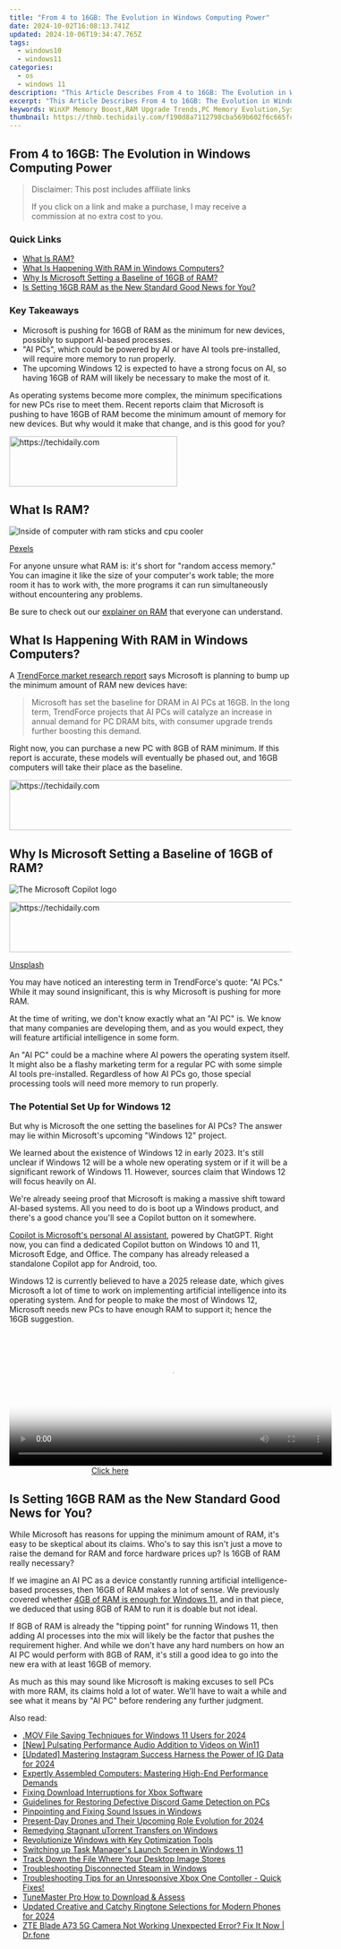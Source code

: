 ```yaml
---
title: "From 4 to 16GB: The Evolution in Windows Computing Power"
date: 2024-10-02T16:08:13.741Z
updated: 2024-10-06T19:34:47.765Z
tags:
  - windows10
  - windows11
categories:
  - os
  - windows 11
description: "This Article Describes From 4 to 16GB: The Evolution in Windows Computing Power"
excerpt: "This Article Describes From 4 to 16GB: The Evolution in Windows Computing Power"
keywords: WinXP Memory Boost,RAM Upgrade Trends,PC Memory Evolution,System Storage Growth,GB Memory Advancement,Computing Power Increase,Windows Storage Enhancement
thumbnail: https://thmb.techidaily.com/f190d8a7112798cba569b602f6c665fc16f642849f8a20bc7170c2547e3c8b5d.jpg
---
```


## From 4 to 16GB: The Evolution in Windows Computing Power

>  Disclaimer: This post includes affiliate links
>
>  If you click on a link and make a purchase, I may receive a commission at no extra cost to you.
>

### Quick Links

* [What Is RAM?](#what-is-ram)
* [What Is Happening With RAM in Windows Computers?](#what-is-happening-with-ram-in-windows-computers)
* [Why Is Microsoft Setting a Baseline of 16GB of RAM?](#why-is-microsoft-setting-a-baseline-of-16gb-of-ram)
* [Is Setting 16GB RAM as the New Standard Good News for You?](#is-setting-16gb-ram-as-the-new-standard-good-news-for-you)

### Key Takeaways

* Microsoft is pushing for 16GB of RAM as the minimum for new devices, possibly to support AI-based processes.
* "AI PCs", which could be powered by AI or have AI tools pre-installed, will require more memory to run properly.
* The upcoming Windows 12 is expected to have a strong focus on AI, so having 16GB of RAM will likely be necessary to make the most of it.

 As operating systems become more complex, the minimum specifications for new PCs rise to meet them. Recent reports claim that Microsoft is pushing to have 16GB of RAM become the minimum amount of memory for new devices. But why would it make that change, and is this good for you?

<!-- affiliate ads begin -->
<a href="https://aligracehair.sjv.io/c/5597632/2135356/19272" target="_top" id="2135356">
  <img src="//a.impactradius-go.com/display-ad/19272-2135356" border="0" alt="https://techidaily.com" width="300" height="90"/>
</a>
<img height="0" width="0" src="https://aligracehair.sjv.io/i/5597632/2135356/19272" style="position:absolute;visibility:hidden;" border="0" />
<!-- affiliate ads end -->

## What Is RAM?

![Inside of computer with ram sticks and cpu cooler](https://static1.makeuseofimages.com/wordpress/wp-content/uploads/2023/09/inside-of-computer-with-ram-sticks-and-cpu-cooler.jpg)

[Pexels](https://www.pexels.com/photo/interior-of-computer-15109653/)

 For anyone unsure what RAM is: it's short for "random access memory." You can imagine it like the size of your computer's work table; the more room it has to work with, the more programs it can run simultaneously without encountering any problems.

 Be sure to check out our [explainer on RAM](https://www.makeuseof.com/tag/quick-dirty-guide-ram-need-know/) that everyone can understand.

## What Is Happening With RAM in Windows Computers?

 A [TrendForce market research report](https://www.trendforce.com/presscenter/news/20240117-12000.html) says Microsoft is planning to bump up the minimum amount of RAM new devices have:

> Microsoft has set the baseline for DRAM in AI PCs at 16GB. In the long term, TrendForce projects that AI PCs will catalyze an increase in annual demand for PC DRAM bits, with consumer upgrade trends further boosting this demand.

 Right now, you can purchase a new PC with 8GB of RAM minimum. If this report is accurate, these models will eventually be phased out, and 16GB computers will take their place as the baseline.

<!-- affiliate ads begin -->
<a href="https://unicoeye.pxf.io/c/5597632/2134494/18498" target="_top" id="2134494">
  <img src="//a.impactradius-go.com/display-ad/18498-2134494" border="0" alt="https://techidaily.com" width="721" height="90"/>
</a>
<img height="0" width="0" src="https://unicoeye.pxf.io/i/5597632/2134494/18498" style="position:absolute;visibility:hidden;" border="0" />
<!-- affiliate ads end -->

## Why Is Microsoft Setting a Baseline of 16GB of RAM?

![The Microsoft Copilot logo](https://thmb.techidaily.com/a9744aafdac80a7e4f169749236f6a9a3444533f48662a5ae5f051ec41bdae27.jpg)

<!-- affiliate ads begin -->
<a href="https://bluettius.sjv.io/c/5597632/2139115/17108" target="_top" id="2139115">
  <img src="//a.impactradius-go.com/display-ad/17108-2139115" border="0" alt="https://techidaily.com" width="728" height="90"/>
</a>
<img height="0" width="0" src="https://bluettius.sjv.io/i/5597632/2139115/17108" style="position:absolute;visibility:hidden;" border="0" />
<!-- affiliate ads end -->

[Unsplash](https://unsplash.com/photos/blue-and-pink-light-illustration-LeG68PrXA6Y)

 You may have noticed an interesting term in TrendForce's quote: "AI PCs." While it may sound insignificant, this is why Microsoft is pushing for more RAM.

 At the time of writing, we don't know exactly what an "AI PC" is. We know that many companies are developing them, and as you would expect, they will feature artificial intelligence in some form.

 An "AI PC" could be a machine where AI powers the operating system itself. It might also be a flashy marketing term for a regular PC with some simple AI tools pre-installed. Regardless of how AI PCs go, those special processing tools will need more memory to run properly.

### The Potential Set Up for Windows 12

 But why is Microsoft the one setting the baselines for AI PCs? The answer may lie within Microsoft's upcoming "Windows 12" project.

 We learned about the existence of Windows 12 in early 2023\. It's still unclear if Windows 12 will be a whole new operating system or if it will be a significant rework of Windows 11\. However, sources claim that Windows 12 will focus heavily on AI.

 We're already seeing proof that Microsoft is making a massive shift toward AI-based systems. All you need to do is boot up a Windows product, and there's a good chance you'll see a Copilot button on it somewhere.

[Copilot is Microsoft's personal AI assistant](https://www.makeuseof.com/what-is-microsoft-365-copilot/), powered by ChatGPT. Right now, you can find a dedicated Copilot button on Windows 10 and 11, Microsoft Edge, and Office. The company has already released a standalone Copilot app for Android, too.

 Windows 12 is currently believed to have a 2025 release date, which gives Microsoft a lot of time to work on implementing artificial intelligence into its operating system. And for people to make the most of Windows 12, Microsoft needs new PCs to have enough RAM to support it; hence the 16GB suggestion.

<!-- affiliate ads begin -->
<span id="1982596">
					<video width="576" height="240" style="cursor:pointer"
           poster="//a.impactradius-go.com/display-clicktoplayimage/1982596.png"
           onclick="if(!this.playClicked){this.play();this.setAttribute('controls',true);this.playClicked=true;}">
	   <source src="//a.impactradius-go.com/display-ad/22993-1982596">
	   <img src="//a.impactradius-go.com/display-clicktoplayimage/1982596.png" style="border: none; height: 100%; width: 100%; object-fit: contain">
	</video>
	<div style="width:360px;text-align:center"><a href="javascript:window.open(decodeURIComponent('https%3A%2F%2Fhomestyler.sjv.io%2Fc%2F5597632%2F1982596%2F22993'), '_blank');void(0);">Click here</a></div>
</span>
<img height="0" width="0" src="https://imp.pxf.io/i/5597632/1982596/22993" style="position:absolute;visibility:hidden;" border="0" />
<!-- affiliate ads end -->

## Is Setting 16GB RAM as the New Standard Good News for You?

 While Microsoft has reasons for upping the minimum amount of RAM, it's easy to be skeptical about its claims. Who's to say this isn't just a move to raise the demand for RAM and force hardware prices up? Is 16GB of RAM really necessary?

 If we imagine an AI PC as a device constantly running artificial intelligence-based processes, then 16GB of RAM makes a lot of sense. We previously covered whether [4GB of RAM is enough for Windows 11](https://www.makeuseof.com/is-4gb-ram-enough-for-windows-11/), and in that piece, we deduced that using 8GB of RAM to run it is doable but not ideal.

 If 8GB of RAM is already the "tipping point" for running Windows 11, then adding AI processes into the mix will likely be the factor that pushes the requirement higher. And while we don't have any hard numbers on how an AI PC would perform with 8GB of RAM, it's still a good idea to go into the new era with at least 16GB of memory.

 As much as this may sound like Microsoft is making excuses to sell PCs with more RAM, its claims hold a lot of water. We'll have to wait a while and see what it means by "AI PC" before rendering any further judgment.

<ins class="adsbygoogle"
      style="display:block"
      data-ad-client="ca-pub-7571918770474297"
      data-ad-slot="8358498916"
      data-ad-format="auto"
      data-full-width-responsive="true"></ins>
    

<span class="atpl-alsoreadstyle">Also read:</span>
<div><ul>
<li><a href="https://screen-capture.techidaily.com/mov-file-saving-techniques-for-windows-11-users-for-2024/"><u>.MOV File Saving Techniques for Windows 11 Users for 2024</u></a></li>
<li><a href="https://extra-approaches.techidaily.com/new-pulsating-performance-audio-addition-to-videos-on-win11/"><u>[New] Pulsating Performance Audio Addition to Videos on Win11</u></a></li>
<li><a href="https://instagram-clips.techidaily.com/updated-mastering-instagram-success-harness-the-power-of-ig-data-for-2024/"><u>[Updated] Mastering Instagram Success Harness the Power of IG Data for 2024</u></a></li>
<li><a href="https://hardware-reviews.techidaily.com/expertly-assembled-computers-mastering-high-end-performance-demands/"><u>Expertly Assembled Computers: Mastering High-End Performance Demands</u></a></li>
<li><a href="https://windows11.techidaily.com/fixing-download-interruptions-for-xbox-software/"><u>Fixing Download Interruptions for Xbox Software</u></a></li>
<li><a href="https://windows11.techidaily.com/guidelines-for-restoring-defective-discord-game-detection-on-pcs/"><u>Guidelines for Restoring Defective Discord Game Detection on PCs</u></a></li>
<li><a href="https://windows11.techidaily.com/pinpointing-and-fixing-sound-issues-in-windows/"><u>Pinpointing and Fixing Sound Issues in Windows</u></a></li>
<li><a href="https://extra-skills.techidaily.com/present-day-drones-and-their-upcoming-role-evolution-for-2024/"><u>Present-Day Drones and Their Upcoming Role Evolution for 2024</u></a></li>
<li><a href="https://windows11.techidaily.com/remedying-stagnant-utorrent-transfers-on-windows/"><u>Remedying Stagnant uTorrent Transfers on Windows</u></a></li>
<li><a href="https://windows11.techidaily.com/revolutionize-windows-with-key-optimization-tools/"><u>Revolutionize Windows with Key Optimization Tools</u></a></li>
<li><a href="https://windows11.techidaily.com/switching-up-task-managers-launch-screen-in-windows-11/"><u>Switching up Task Manager's Launch Screen in Windows 11</u></a></li>
<li><a href="https://windows11.techidaily.com/track-down-the-file-where-your-desktop-image-stores/"><u>Track Down the File Where Your Desktop Image Stores</u></a></li>
<li><a href="https://windows11.techidaily.com/troubleshooting-disconnected-steam-in-windows/"><u>Troubleshooting Disconnected Steam in Windows</u></a></li>
<li><a href="https://win-howtos.techidaily.com/troubleshooting-tips-for-an-unresponsive-xbox-one-contoller-quick-fixes/"><u>Troubleshooting Tips for an Unresponsive Xbox One Contoller - Quick Fixes!</u></a></li>
<li><a href="https://screen-mirroring-recording.techidaily.com/tunemaster-pro-how-to-download-and-assess/"><u>TuneMaster Pro How to Download & Assess</u></a></li>
<li><a href="https://voice-adjusting.techidaily.com/updated-creative-and-catchy-ringtone-selections-for-modern-phones-for-2024/"><u>Updated Creative and Catchy Ringtone Selections for Modern Phones for 2024</u></a></li>
<li><a href="https://howto.techidaily.com/zte-blade-a73-5g-camera-not-working-unexpected-error-fix-it-now-drfone-by-drfone-fix-android-problems-fix-android-problems/"><u>ZTE Blade A73 5G Camera Not Working Unexpected Error? Fix It Now | Dr.fone</u></a></li>
</ul></div>

